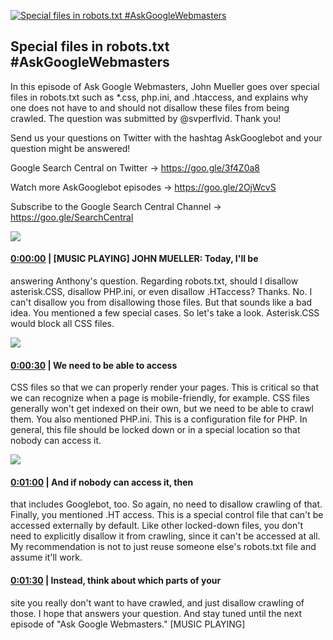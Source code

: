 [![Special files in robots.txt #AskGoogleWebmasters](https://i.ytimg.com/vi/Kruk8MhSzPk/maxresdefault.jpg)](https://www.youtube.com/watch?v=Kruk8MhSzPk)

## Special files in robots.txt #AskGoogleWebmasters

In this episode of Ask Google Webmasters, John Mueller goes over special files in robots.txt such as *.css, php.ini, and .htaccess, and explains why one does not have to and should not disallow these files from being crawled. The question was submitted by @svperflvid. Thank you!



Send us your questions on Twitter with the hashtag AskGooglebot and your question might be answered! 

Google Search Central on Twitter → https://goo.gle/3f4Z0a8



Watch more AskGooglebot episodes → https://goo.gle/2OjWcvS

Subscribe to the Google Search Central Channel → https://goo.gle/SearchCentral



![](https://i.ytimg.com/vi/Kruk8MhSzPk/maxres1.jpg)



#### [0:00:00](https://www.youtube.com/watch?v=Kruk8MhSzPk&t=0) |  [MUSIC PLAYING] JOHN MUELLER: Today, I'll be

answering Anthony's question. Regarding robots.txt, should I disallow asterisk.CSS, disallow PHP.ini, or even disallow .HTaccess? Thanks. No. I can't disallow you from disallowing those files. But that sounds like a bad idea. You mentioned a few special cases. So let's take a look. Asterisk.CSS would block all CSS files.  

![](https://i.ytimg.com/vi/Kruk8MhSzPk/maxres2.jpg)



#### [0:00:30](https://www.youtube.com/watch?v=Kruk8MhSzPk&t=30) |  We need to be able to access

CSS files so that we can properly render your pages. This is critical so that we can recognize when a page is mobile-friendly, for example. CSS files generally won't get indexed on their own, but we need to be able to crawl them. You also mentioned PHP.ini. This is a configuration file for PHP. In general, this file should be locked down or in a special location so that nobody can access it.  

![](https://i.ytimg.com/vi/Kruk8MhSzPk/maxres3.jpg)



#### [0:01:00](https://www.youtube.com/watch?v=Kruk8MhSzPk&t=60) |  And if nobody can access it, then

that includes Googlebot, too. So again, no need to disallow crawling of that. Finally, you mentioned .HT access. This is a special control file that can't be accessed externally by default. Like other locked-down files, you don't need to explicitly disallow it from crawling, since it can't be accessed at all. My recommendation is not to just reuse someone else's robots.txt file and assume it'll work.  

#### [0:01:30](https://www.youtube.com/watch?v=Kruk8MhSzPk&t=90) |  Instead, think about which parts of your

site you really don't want to have crawled, and just disallow crawling of those. I hope that answers your question. And stay tuned until the next episode of "Ask Google Webmasters." [MUSIC PLAYING]  